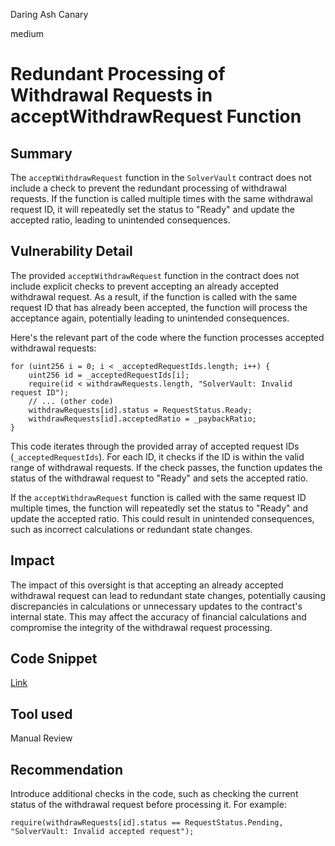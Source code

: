 Daring Ash Canary

medium

# Redundant Processing of Withdrawal Requests in acceptWithdrawRequest Function

## Summary
The `acceptWithdrawRequest` function in the `SolverVault` contract does not include a check to prevent the redundant processing of withdrawal requests. If the function is called multiple times with the same withdrawal request ID, it will repeatedly set the status to "Ready" and update the accepted ratio, leading to unintended consequences.


## Vulnerability Detail
The provided `acceptWithdrawRequest` function in the contract does not include explicit checks to prevent accepting an already accepted withdrawal request. As a result, if the function is called with the same request ID that has already been accepted, the function will process the acceptance again, potentially leading to unintended consequences.

Here's the relevant part of the code where the function processes accepted withdrawal requests:
```solidity
for (uint256 i = 0; i < _acceptedRequestIds.length; i++) {
    uint256 id = _acceptedRequestIds[i];
    require(id < withdrawRequests.length, "SolverVault: Invalid request ID");
    // ... (other code)
    withdrawRequests[id].status = RequestStatus.Ready;
    withdrawRequests[id].acceptedRatio = _paybackRatio;
}
```
This code iterates through the provided array of accepted request IDs (`_acceptedRequestIds`). For each ID, it checks if the ID is within the valid range of withdrawal requests. If the check passes, the function updates the status of the withdrawal request to "Ready" and sets the accepted ratio.

If the `acceptWithdrawRequest` function is called with the same request ID multiple times, the function will repeatedly set the status to "Ready" and update the accepted ratio. This could result in unintended consequences, such as incorrect calculations or redundant state changes.
## Impact
The impact of this oversight is that accepting an already accepted withdrawal request can lead to redundant state changes, potentially causing discrepancies in calculations or unnecessary updates to the contract's internal state. This may affect the accuracy of financial calculations and compromise the integrity of the withdrawal request processing.


## Code Snippet
[Link](https://github.com/sherlock-audit/2023-12-symm-io/blob/60ee22a4c598220821385cfb5eee43f40aafd5f1/solver-vaults/contracts/SolverVaults.sol#L236-L280)
## Tool used

Manual Review

## Recommendation
Introduce additional checks in the code, such as checking the current status of the withdrawal request before processing it. For example:
```solidity
require(withdrawRequests[id].status == RequestStatus.Pending, "SolverVault: Invalid accepted request");
```